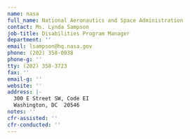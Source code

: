 ```yaml
---
name: nasa
full_name: National Aeronautics and Space Administration
contact: Ms. Lynda Sampson
job-title: Disabilities Program Manager
department: ''
email: lsampson@hq.nasa.gov
phone: (202) 358-0938
phone-g: ''
tty: (202) 358-3723
fax: ''
email-g: ''
website: ''
address: |-
  300 E Street SW, Code EI
  Washington, DC  20546
notes: ''
cfr-assisted: ''
cfr-conducted: ''
---
```


